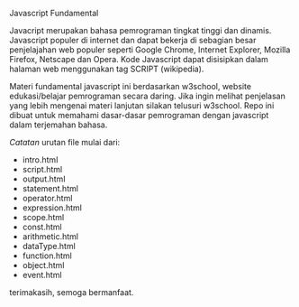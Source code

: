 Javascript Fundamental

Javacript merupakan bahasa pemrograman tingkat tinggi dan dinamis. Javascript populer di internet dan dapat bekerja di sebagian besar penjelajahan web populer seperti Google Chrome, Internet Explorer, Mozilla Firefox, Netscape dan Opera. Kode Javascript dapat disisipkan dalam halaman web menggunakan tag SCRIPT (wikipedia).

Materi fundamental javascript ini berdasarkan w3school, website edukasi/belajar pemrograman secara daring. Jika ingin melihat penjelasan yang lebih mengenai materi lanjutan silakan telusuri w3school. Repo ini dibuat untuk memahami dasar-dasar pemrograman dengan javascript dalam terjemahan bahasa.

_Catatan_ urutan file mulai dari:

- intro.html
- script.html
- output.html
- statement.html
- operator.html
- expression.html
- scope.html
- const.html
- arithmetic.html
- dataType.html
- function.html
- object.html
- event.html

terimakasih, semoga bermanfaat.
